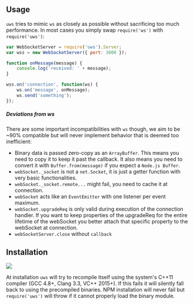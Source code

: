 ## Usage
`uws` tries to mimic `ws` as closely as possible without sacrificing too much performance. In most cases you simply swap `require('ws')` with `require('uws')`:

```javascript
var WebSocketServer = require('uws').Server;
var wss = new WebSocketServer({ port: 3000 });

function onMessage(message) {
    console.log('received: ' + message);
}

wss.on('connection', function(ws) {
    ws.on('message', onMessage);
    ws.send('something');
});
```

##### Deviations from ws
There are some important incompatibilities with `ws` though, we aim to be ~90% compatible but will never implement behavior that is deemed too inefficient:

* Binary data is passed zero-copy as an `ArrayBuffer`. This means you need to copy it to keep it past the callback. It also means you need to convert it with `Buffer.from(message)` if you expect a `Node.js Buffer`.
* `webSocket._socket` is not a `net.Socket`, it is just a getter function with very basic functionalities.
* `webSocket._socket.remote...` might fail, you need to cache it at connection.
* `webSocket` acts like an `EventEmitter` with one listener per event maximum.
* `webSocket.upgradeReq` is only valid during execution of the connection handler. If you want to keep properties of the upgradeReq for the entire lifetime of the webSocket you better attach that specific property to the webSocket at connection.
* `webSocketServer.close` without `callback`

## Installation
[![](https://nodei.co/npm/uws.png)](https://www.npmjs.com/package/uws)

At installation `uws` will try to recompile itself using the system's C++11 compiler (GCC 4.8+, Clang 3.3, VC++ 2015+).
If this fails it will silently fall back to using the precompiled binaries.
NPM installation will never fail but `require('uws')` will throw if it cannot properly load the binary module.
